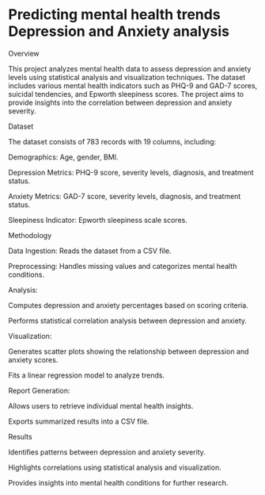 # Predicting mental health trends Depression and Anxiety analysis
Overview

This project analyzes mental health data to assess depression and anxiety levels using statistical analysis and visualization techniques. The dataset includes various mental health indicators such as PHQ-9 and GAD-7 scores, suicidal tendencies, and Epworth sleepiness scores. The project aims to provide insights into the correlation between depression and anxiety severity.

Dataset

The dataset consists of 783 records with 19 columns, including:

Demographics: Age, gender, BMI.

Depression Metrics: PHQ-9 score, severity levels, diagnosis, and treatment status.

Anxiety Metrics: GAD-7 score, severity levels, diagnosis, and treatment status.

Sleepiness Indicator: Epworth sleepiness scale scores.

Methodology

Data Ingestion: Reads the dataset from a CSV file.

Preprocessing: Handles missing values and categorizes mental health conditions.

Analysis:

Computes depression and anxiety percentages based on scoring criteria.

Performs statistical correlation analysis between depression and anxiety.

Visualization:

Generates scatter plots showing the relationship between depression and anxiety scores.

Fits a linear regression model to analyze trends.

Report Generation:

Allows users to retrieve individual mental health insights.

Exports summarized results into a CSV file.

Results

Identifies patterns between depression and anxiety severity.

Highlights correlations using statistical analysis and visualization.

Provides insights into mental health conditions for further research.
